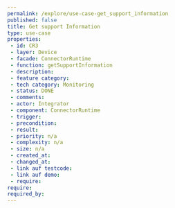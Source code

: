 ```yaml
---
permalink: /explore/use-case-get_support_information
published: false
title: Get support Information
type: use-case
properties:
 - id: CR3
 - layer: Device
 - facade: ConnectorRuntime
 - function: getSupportInformation
 - description: 
 - feature category: 
 - tech category: Monitoring
 - status: DONE
 - comments: 
 - actor: Integrator
 - component: ConnectorRuntime
 - trigger: 
 - precondition: 
 - result: 
 - priority: n/a
 - complexity: n/a
 - size: n/a
 - created_at: 
 - changed_at: 
 - link auf testcode: 
 - link auf demo: 
 - require: 
require:
required_by:
---
```

